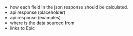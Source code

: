 - how each field in the json response should be calculated.
- api response (placeholder)
- api response (examples)
- where is the data sourced from
- links to Epic
